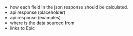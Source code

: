 - how each field in the json response should be calculated.
- api response (placeholder)
- api response (examples)
- where is the data sourced from
- links to Epic
